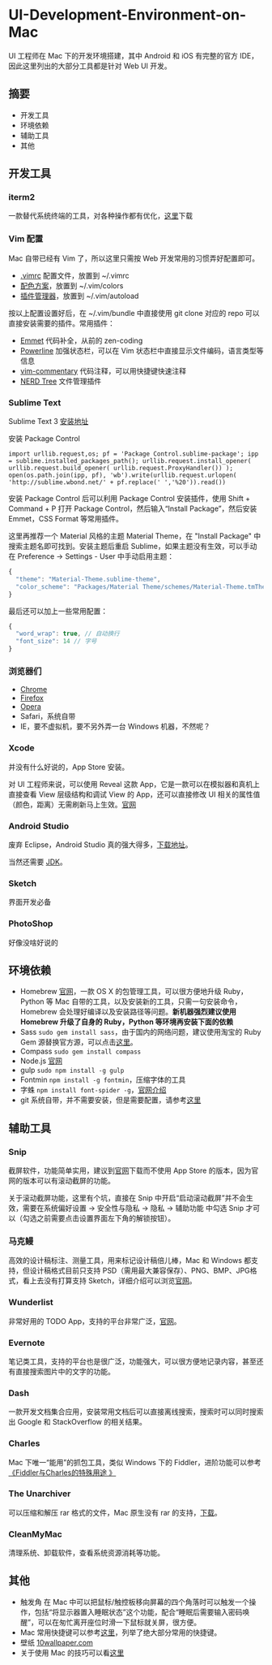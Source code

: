 # UI-Development-Environment-on-Mac

UI 工程师在 Mac 下的开发环境搭建，其中 Android 和 iOS 有完整的官方 IDE，因此这里列出的大部分工具都是针对 Web UI 开发。

## 摘要

* 开发工具
* 环境依赖
* 辅助工具
* 其他


## 开发工具

### iterm2

一款替代系统终端的工具，对各种操作都有优化，[这里](https://www.iterm2.com/)下载

### Vim 配置

Mac 自带已经有 Vim 了，所以这里只需按 Web 开发常用的习惯弄好配置即可。

* [.vimrc](https://github.com/kayo5994/UI-Development-Environment-on-Mac/blob/master/vim/.vimrc) 配置文件，放置到 ~/.vimrc
* [配色方案](https://github.com/kayo5994/UI-Development-Environment-on-Mac/blob/master/vim/molokai.vim)，放置到 ~/.vim/colors
* [插件管理器](https://github.com/kayo5994/UI-Development-Environment-on-Mac/blob/master/vim/pathogen.vim)，放置到 ~/.vim/autoload 

按以上配置设置好后，在 ~/.vim/bundle 中直接使用 git clone 对应的 repo 可以直接安装需要的插件。常用插件：

* [Emmet](https://github.com/mattn/emmet-vim) 代码补全，从前的 zen-coding
* [Powerline](https://github.com/powerline/powerline) 加强状态栏，可以在 Vim 状态栏中直接显示文件编码，语言类型等信息
* [vim-commentary](https://github.com/tpope/vim-commentary) 代码注释，可以用快捷键快速注释
* [NERD Tree](https://github.com/scrooloose/nerdtree) 文件管理插件

### Sublime Text

Sublime Text 3 [安装地址](http://www.sublimetext.com/3)

安装 Package Control

```
import urllib.request,os; pf = 'Package Control.sublime-package'; ipp = sublime.installed_packages_path(); urllib.request.install_opener( urllib.request.build_opener( urllib.request.ProxyHandler()) ); open(os.path.join(ipp, pf), 'wb').write(urllib.request.urlopen( 'http://sublime.wbond.net/' + pf.replace(' ','%20')).read())
```

安装 Package Control 后可以利用 Package Control 安装插件，使用 Shift + Command + P 打开 Package Control，然后输入“Install Package”，然后安装 Emmet，CSS Format 等常用插件。

这里再推荐一个 Material 风格的主题 Material Theme，在 "Install Package" 中搜索主题名即可找到。安装主题后重启 Sublime，如果主题没有生效，可以手动在 Preference -> Settings - User 中手动启用主题：

```js
{
  "theme": "Material-Theme.sublime-theme",
  "color_scheme": "Packages/Material Theme/schemes/Material-Theme.tmTheme"
}
```

最后还可以加上一些常用配置：

```js
{
  "word_wrap": true, // 自动换行
  "font_size": 14 // 字号
}
```

### 浏览器们
* [Chrome](www.google.cn/intl/zh-CN/chrome)
* [Firefox](www.firefox.com.cn) 
* [Opera](www.opera.com/zh-cn) 
* Safari，系统自带
* IE，要不虚拟机，要不另外弄一台 Windows 机器，不然呢？

### Xcode
并没有什么好说的，App Store 安装。

对 UI 工程师来说，可以使用 Reveal 这款 App，它是一款可以在模拟器和真机上直接查看 View 层级结构和调试 View 的 App，还可以直接修改 UI 相关的属性值（颜色，距离）无需刷新马上生效。[官网](http://revealapp.com/)

### Android Studio
废弃 Eclipse，Android Studio 真的强大得多，[下载地址](https://developer.android.com/sdk/index.html)。

当然还需要 [JDK](http://www.oracle.com/technetwork/cn/java/javase/downloads/jdk8-downloads-2133151-zhs.html)。

### Sketch
界面开发必备

### PhotoShop
好像没啥好说的

## 环境依赖

* Homebrew [官网](http://brew.sh/)，一款 OS X 的包管理工具，可以很方便地升级 Ruby，Python 等 Mac 自带的工具，以及安装新的工具，只需一句安装命令，Homebrew 会处理好编译以及安装路径等问题。**新机器强烈建议使用 Homebrew 升级了自身的 Ruby，Python 等环境再安装下面的依赖**
* Sass `sudo gem install sass`，由于国内的网络问题，建议使用淘宝的 Ruby Gem 源替换官方源，可以点击[这里](https://ruby.taobao.org/)。
* Compass `sudo gem install compass` 
* Node.js [官网](https://nodejs.org/en/)
* gulp `sudo npm install -g gulp`
* Fontmin `npm install -g fontmin`，压缩字体的工具
* 字蛛 `npm install font-spider -g`，[官网介绍](http://font-spider.org/)
* git 系统自带，并不需要安装，但是需要配置，请参考[这里](https://github.com/chenzhiwei/linux/tree/master/git)

## 辅助工具

### Snip

截屏软件，功能简单实用，建议到[官网](http://snip.qq.com/)下载而不使用 App Store 的版本，因为官网的版本可以有滚动截屏的功能。

关于滚动截屏功能，这里有个坑，直接在 Snip 中开启“启动滚动截屏”并不会生效，需要在系统偏好设置 -> 安全性与隐私 -> 隐私 -> 辅助功能 中勾选 Snip 才可以（勾选之前需要点击设置界面左下角的解锁按钮）。

### 马克鳗
高效的设计稿标注、测量工具，用来标记设计稿倍儿棒，Mac 和 Windows 都支持，但设计稿格式目前只支持 PSD（需用最大兼容保存）、PNG、BMP、JPG格式，看上去没有打算支持 Sketch，详细介绍可以浏览[官网](http://www.getmarkman.com/)。

### Wunderlist

非常好用的 TODO App，支持的平台非常广泛，[官网](https://www.wunderlist.com/zh/)。

### Evernote

笔记类工具，支持的平台也是很广泛，功能强大，可以很方便地记录内容，甚至还有直接搜索图片中的文字的功能。

### Dash

一款开发文档集合应用，安装常用文档后可以直接离线搜索，搜索时可以同时搜索出 Google 和 StackOverflow 的相关结果。

### Charles

Mac 下唯一“能用”的抓包工具，类似 Windows 下的 Fiddler，进阶功能可以参考[《Fiddler与Charles的特殊用途 》](http://www.cnblogs.com/cos2004/archive/2013/04/17/3024171.html)

### The Unarchiver 

可以压缩和解压 rar 格式的文件，Mac 原生没有 rar 的支持，[下载](http://wakaba.c3.cx/s/apps/unarchiver)。

### CleanMyMac

清理系统、卸载软件，查看系统资源消耗等功能。

## 其他

* 触发角 在 Mac 中可以把鼠标/触控板移向屏幕的四个角落时可以触发一个操作，包括“将显示器置入睡眠状态”这个功能，配合“睡眠后需要输入密码唤醒”，可以在匆忙离开座位时滑一下鼠标就关屏，很方便。
* Mac 常用快捷键可以参考[这里](https://github.com/kayo5994/UI-Development-Environment-on-Mac/blob/master/mac/Mac_Shortcuts.jpg)，列举了绝大部分常用的快捷键。
* 壁纸 [10wallpaper.com](http://10wallpaper.com/cn/)
* 关于使用 Mac 的技巧可以看[这里](http://www.zhihu.com/question/20873070)
